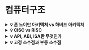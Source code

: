 # 컴퓨터구조

<details>
<summary><strong>💡 폰 노이만 아키텍처 vs 하버드 아키텍처</strong></summary>
폰 노이만 아키텍처와 하버드 아키텍처는 컴퓨터 구조의 한 종류이다.
  <ul>
    <li>
      폰 노이만 아키텍처
      <ul>
        <li>존 폰 노이만이 제안한 구조로, 프로그램 내장 방식이라고도 부른다. </li>
        <li>메모리 안에 명령어(프로그램) 영역과 데이터 영역이 혼재되어 있는 형태이다.</li>
        <li>이전에는 컴퓨터의 하드웨어를 재배치해야만 소프트웨어를 교체할 수 있었지만, 폰 노이만 아키텍처를 도입함으로써 컴퓨터 프로그램 범용성이 크게 향상되었다.</li>
        <li>CPU가 명령어와 데이터에 동시 접근할 수 없고, 메모리의 값을 읽고 쓰는 구조이기 때문에 병목 현상이 생길 수 밖에 없다. </li>
      </ul>
    </li>
    <li>
    	하버드 아키텍처
      <ul>
        <li>폰 노이만 구조의 문제점을 극복하기 위해 명령어 메모리와 데이터 메모리가 분리되어 병렬적으로 작업이 처리되도록 구현한 구조이다. </li>
        <li>명령을 읽는 작업과 데이터를 읽는 작업을 동시에 할 수 있어 속도가 더 빠르다. </li>
        <li>회로 구조가 복잡하고 메모리가 공간을 많이 차지하게 된다. </li>
      </ul>
    </li>
    <li>현대 컴퓨터는 CPU 외부적으로는 폰 노이만 구조를, 내부는 하버드 구조를 적용하는 하이브리드 구조를 도입하여 속도를 향상시켰다. </li>
  </ul>
  <img src="https://user-images.githubusercontent.com/70627979/221409501-f9fb52b9-d127-4723-ac05-5be69d9cf7be.png" alt="image" style="zoom:50%;" />
</details>

<details>
<summary><strong>💡 CISC vs RISC</strong></summary>
  <ul>
    <li>
      CISC(Complex Instruction Set Computer)
      <ul>
        <li>연산을 처리하는 복잡한 명령어들을 수백개 이상 탑재하고 있는 프로세서이다. </li>
        <li>명령어마다 실행하는 시간이 다르다.</li>
        <li>복합 명령을 가짐으로써 하위 호환성이 높지만, 전력 소모가 크고 속도가 느리며 비싸다.</li>
      </ul>
    </li>
    <li>
    	RISC(Reduced Instruction Set Computer)
      <ul>
        <li>사용 빈도가 높은 20%의 명령어를 기반으로 최소한의 명령어 세트를 구성한 프로세서이다. </li>
        <li>명령어마다 실행하는 시간이 동일하다.</li>
        <li>하드웨어가 간단한 대신 소프트웨어가 복잡하고 크기가 커졌다.</li>
        <li>호환성이 부족하지만, 전력 소모가 적고 속도가 빠르며 가격이 저렴한 편이다. </li>
      </ul>
    </li>
  </ul>
</details>

<details>
<summary><strong>💡 API, ABI, ISA란 무엇인가</strong></summary>
  <ul>
    <li>
      ISA(Intruction Set Architecture)
      <ul>
        <li>마이크로 프로세서가 인식해서 기능을 이해하고 실행할 수 있는 기계어 명령어 셋이다.</li>
        <li>C언어 등으로 작성된 프로그램이 ISA 규칙에 맞게 적절히 기계어로 번역되면CPU가 이를 읽고 해석한 후 실행한다. </li>
        <li>하나의 CPU는 하나의 ISA만 사용한다. </li>
      </ul>
    </li>
    <li>
    	ABI(Application Binary Interface)
      <ul>
        <li>특정 아키텍처에서 두 개 이상의 소프트웨어 간의 바이너리 인터페이스를 정의한다.</li>
        <li>ABI가 호환되어야 프로그램을 실행시킬 수 있다. mac 환경에서 window 응용 프로그램을 실행할 수 없는 이유가 바로 ABI가 호환되지 않기 때문이다.</li>
        <li>ex) Windows 와 Windows RT와의 관계</li>
      </ul>
    </li>
    <li>
    	API(Application Programming Interface)
      <ul>
        <li>코드 레벨에서 다른 소프트웨어와 통신하는 인터페이스를 정의한다.</li>
      </ul>
    </li>
  </ul>
</details>

<details>
<summary><strong>💡 고정 소수점과 부동 소수점</strong></summary>
  컴퓨터에서는 실수를 고정 소수점 과 부동 소수점 으로 표현한다.
  <ol>
    <li>
      고정 소수점 (Fixed Point)
      <ul>
        <li>소수점이 찍힐 위치를 미리 정해놓고 소수를 표현 (정수 + 소수)</li>
        <li>ex) 3.141592 (부호, 정수부, 소수부)</li>
        <li>장점 : 실수부를 정수부와 소수부 만으로 표현하여 비교적 단순하다.</li>
        <li>단점 : 표현의 범위가 한정적이다. (정수부 : 15bit, 소수부 : 16bit)</li>
      </ul>
      <img src="https://user-images.githubusercontent.com/70627979/221410024-d2b43e01-b843-4902-a068-b35bfca3d1cf.png" alt="image" style="zoom:70%;" />
    </li>
    <li>
    	부동 소수점(Floating Point)
      <ul>
        <li>
        	실수부를 가수부 와 지수부 로 표현한다.
          <ul>
            <li>가수부 : 실수의 실제 값 표현</li>
            <li>지수부 : 크기를 표현, 가수의 어디 쯤 소수점이 있는지 표현</li>
          </ul>
        </li>
        <li>
          지수의 값에 따라 소수점이 움직이는 방식을 활용한 실수 표현 방법이다.
          <ul>
            <li>소수점의 위치가 고정되어 있지 않는다.</li>
          </ul>
        </li>
        <li>장점 : 표현할 수 있는 수의 범위가 넓음</li>
        <li>단점 : 오차 발생의 가능성 존재</li>
      </ul>
      <img src="https://user-images.githubusercontent.com/70627979/221410074-058fb865-c8cb-498a-936b-94aff9b98cc1.png" alt="image" style="zoom:70%;" />
    </li>
  </ol>
</details>